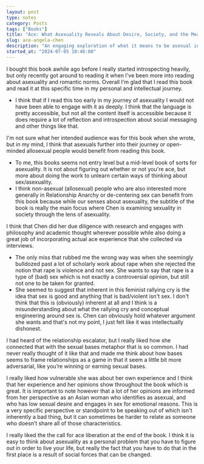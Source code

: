 ```yaml
---
layout: post
type: notes
category: Posts
tags: ["Books"]
title: "Ace: What Asexuality Reveals About Desire, Society, and the Meaning of Sex by Angela Chen"
slug: ace-angela-chen
description: "An engaging exploration of what it means to be asexual in a world that’s obsessed with sexual attraction, and what the ace perspective can teach all of us about desire and identity."
started_at: "2024-07-05 10:46:00"
---
```


I bought this book awhile ago before I really started introspecting heavily, but only recently got around to reading it when I've been more into reading about asexuality and romantic norms. Overall I'm glad that I read this book and read it at this specific time in my personal and intellectual journey.
* I think that if I read this too early in my journey of asexuality I would not have been able to engage with it as deeply. I think that the language is pretty accessible, but not all the content itself is accessible because it does require a lot of reflection and introspection about social messaging and other things like that.

I'm not sure what her intended audience was for this book when she wrote, but in my mind, I think that asexuals further into their journey or open-minded allosexual people would benefit from reading this book.
* To me, this books seems not entry level but a mid-level book of sorts for asexuality. It is not about figuring out whether or not you're ace, but more about doing the work to unlearn certain ways of thinking about sex/asexuality. 
* I think non-asexual (allosexual) people who are also interested more generally in Relationship Anarchy or de-centering sex can benefit from this book because while our senses about asexuality, the subtitle of the book is really the main focus where Chen is examining sexuality in society through the lens of asexuality.

I think that Chen did her due diligence with research and engages with philosophy and academic thought wherever possible while also doing a great job of incorporating actual ace experience that she collected via interviews.
* The only miss that rubbed me the wrong way was when she seemingly bulldozed past a lot of scholarly work about rape when she rejected the notion that rape is violence and not sex. She wants to say that rape is a type of (bad) sex which is not exactly a controversial opinion, but still not one to be taken for granted.
* She seemed to suggest that inherent in this feminist rallying cry is the idea that sex is good and anything that is bad/violent isn't sex. I don't think that this is (obviously) inherent at all and I think is a misunderstanding about what the rallying cry and conceptual engineering around sex is. Chen can obviously hold whatever argument she wants and that's not my point, I just felt like it was intellectually dishonest.

I had heard of the relationship escalator, but I really liked how she connected that with the sexual bases metaphor that is so common. I had never really thought of it like that and made me think about how bases seems to frame relationships as a game in that it seem a little bit more adversarial, like you’re winning or earning sexual bases.

I really liked how vulnerable she was about her own experience and I think that her experience and her opinions show throughout the book which is great. It is important to note however that a lot of her opinions are informed from her perspective as an Asian woman who identifies as asexual, and who has low sexual desire and engages in sex for emotional reasons. This is a very specific perspective or standpoint to be speaking out of which isn't inherently a bad thing, but it can sometimes be harder to relate as someone who doesn’t share all of those characteristics.

I really liked the the call for ace liberation at the end of the book. I think it is easy to think about asexuality as a personal problem that you have to figure out in order to live your life, but really the fact that you have to do that in the first place is a result of social forces that can be changed.